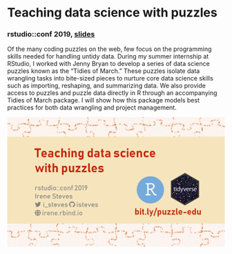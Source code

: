 Teaching data science with puzzles
==================================

### rstudio::conf 2019, [slides](https://speakerdeck.com/isteves/teaching-data-science-with-puzzles)

Of the many coding puzzles on the web, few focus on the programming
skills needed for handling untidy data. During my summer internship at
RStudio, I worked with Jenny Bryan to develop a series of data science
puzzles known as the “Tidies of March.” These puzzles isolate data
wrangling tasks into bite-sized pieces to nurture core data science
skills such as importing, reshaping, and summarizing data. We also
provide access to puzzles and puzzle data directly in R through an
accompanying Tidies of March package. I will show how this package
models best practices for both data wrangling and project management.

[![](img/title-slide.png)](https://speakerdeck.com/isteves/teaching-data-science-with-puzzles)
